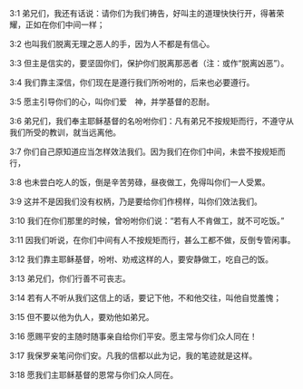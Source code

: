 <a id="1"></a>3:1  弟兄们，我还有话说：请你们为我们祷告，好叫主的道理快快行开，得著荣耀，正如在你们中间一样；  

<a id="2"></a>3:2  也叫我们脱离无理之恶人的手，因为人不都是有信心。  

<a id="3"></a>3:3  但主是信实的，要坚固你们，保护你们脱离那恶者（注：或作“脱离凶恶”）。  

<a id="4"></a>3:4  我们靠主深信，你们现在是遵行我们所吩咐的，后来也必要遵行。  

<a id="5"></a>3:5  愿主引导你们的心，叫你们爱　神，并学基督的忍耐。  

<a id="6"></a>3:6  弟兄们，我们奉主耶稣基督的名吩咐你们：凡有弟兄不按规矩而行，不遵守从我们所受的教训，就当远离他。  

<a id="7"></a>3:7  你们自己原知道应当怎样效法我们。因为我们在你们中间，未尝不按规矩而行，  

<a id="8"></a>3:8  也未尝白吃人的饭，倒是辛苦劳碌，昼夜做工，免得叫你们一人受累。  

<a id="9"></a>3:9  这并不是因我们没有权柄，乃是要给你们作榜样，叫你们效法我们。  

<a id="10"></a>3:10  我们在你们那里的时候，曾吩咐你们说：“若有人不肯做工，就不可吃饭。”  

<a id="11"></a>3:11  因我们听说，在你们中间有人不按规矩而行，甚么工都不做，反倒专管闲事。  

<a id="12"></a>3:12  我们靠主耶稣基督，吩咐、劝戒这样的人，要安静做工，吃自己的饭。  

<a id="13"></a>3:13  弟兄们，你们行善不可丧志。  

<a id="14"></a>3:14  若有人不听从我们这信上的话，要记下他，不和他交往，叫他自觉羞愧；  

<a id="15"></a>3:15  但不要以他为仇人，要劝他如弟兄。  

<a id="16"></a>3:16  愿赐平安的主随时随事亲自给你们平安。愿主常与你们众人同在！  

<a id="17"></a>3:17  我保罗亲笔问你们安。凡我的信都以此为记，我的笔迹就是这样。  

<a id="18"></a>3:18  愿我们主耶稣基督的恩常与你们众人同在。  
